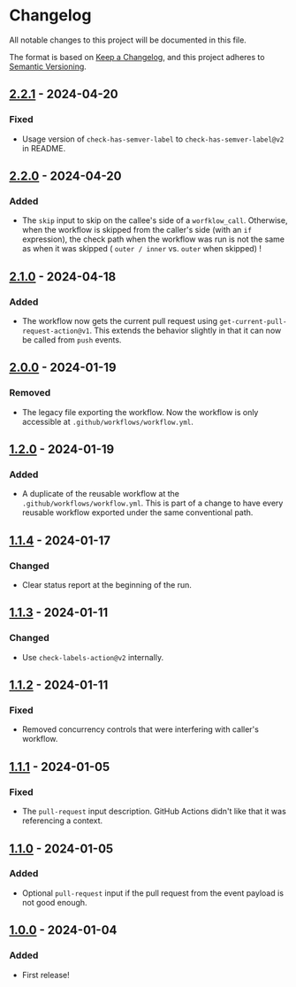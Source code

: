 # Changelog

All notable changes to this project will be documented in this file.

The format is based on [Keep a Changelog](https://keepachangelog.com/en/1.1.0/),
and this project adheres to [Semantic Versioning](https://semver.org/spec/v2.0.0.html).

## [2.2.1] - 2024-04-20

### Fixed

- Usage version of `check-has-semver-label`  to `check-has-semver-label@v2` in README.

## [2.2.0] - 2024-04-20

### Added

- The `skip` input to skip on the callee's side of a `worfklow_call`. Otherwise, when the workflow is skipped from
  the caller's side (with an `if` expression), the check path when the workflow was run is not the same as when
  it was skipped ( `outer / inner` vs. `outer` when skipped) !

## [2.1.0] - 2024-04-18

### Added

- The workflow now gets the current pull request using `get-current-pull-request-action@v1`. This extends the behavior
slightly in that it can now be called from `push` events.

## [2.0.0] - 2024-01-19

### Removed

- The legacy file exporting the workflow. Now the workflow is only accessible at `.github/workflows/workflow.yml`.

## [1.2.0] - 2024-01-19

### Added

- A duplicate of the reusable workflow at the `.github/workflows/workflow.yml`. This is part of a change to have
  every reusable workflow exported under the same conventional path.

## [1.1.4] - 2024-01-17

### Changed

- Clear status report at the beginning of the run.

## [1.1.3] - 2024-01-11

### Changed

- Use `check-labels-action@v2` internally.

## [1.1.2] - 2024-01-11

### Fixed

- Removed concurrency controls that were interfering with caller's workflow.

## [1.1.1] - 2024-01-05

### Fixed

- The `pull-request` input description. GitHub Actions didn't like that it was referencing a context.

## [1.1.0] - 2024-01-05

### Added

- Optional `pull-request` input if the pull request from the event payload is not good enough.

## [1.0.0] - 2024-01-04

### Added

- First release!

[2.2.1]: https://github.com/infrastructure-blocks/check-has-semver-label-workflow/compare/v2.2.0...v2.2.1
[2.2.0]: https://github.com/infrastructure-blocks/check-has-semver-label-workflow/compare/v2.1.0...v2.2.0
[2.1.0]: https://github.com/infrastructure-blocks/check-has-semver-label-workflow/compare/v2.0.0...v2.1.0
[2.0.0]: https://github.com/infrastructure-blocks/check-has-semver-label-workflow/compare/v1.2.0...v2.0.0
[1.2.0]: https://github.com/infrastructure-blocks/check-has-semver-label-workflow/compare/v1.1.4...v1.2.0
[1.1.4]: https://github.com/infrastructure-blocks/check-has-semver-label-workflow/compare/v1.1.3...v1.1.4
[1.1.3]: https://github.com/infrastructure-blocks/check-has-semver-label-workflow/compare/v1.1.2...v1.1.3
[1.1.2]: https://github.com/infrastructure-blocks/check-has-semver-label-workflow/compare/v1.1.1...v1.1.2
[1.1.1]: https://github.com/infrastructure-blocks/check-has-semver-label-workflow/compare/v1.1.0...v1.1.1
[1.1.0]: https://github.com/infrastructure-blocks/check-has-semver-label-workflow/compare/v1.0.0...v1.1.0
[1.0.0]: https://github.com/infrastructure-blocks/check-has-semver-label-workflow/releases/tag/v1.0.0
